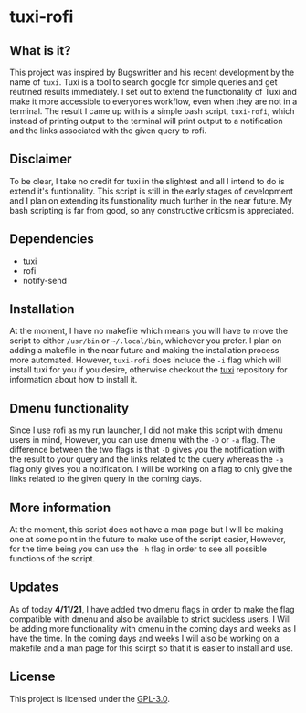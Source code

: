 # tuxi-rofi

## What is it?

This project was inspired by Bugswritter and his recent development by the name of `tuxi`. Tuxi is a tool to search google for simple queries and get reutrned results immediately. I set out to extend the functionality of Tuxi and make it more accessible to everyones workflow, even when they are not in a terminal. The result I came up with is a simple bash script, `tuxi-rofi`, which instead of printing output to the terminal will print output to a notification and the links associated with the given query to rofi.  

## Disclaimer

To be clear, I take no credit for tuxi in the slightest and all I intend to do is extend it's funtionality. This script is still in the early stages of development and I plan on extending its funstionality much further in the near future. My bash scripting is far from good, so any constructive criticsm is appreciated. 

## Dependencies

* tuxi
* rofi
* notify-send

## Installation

At the moment, I have no makefile which means you will have to move the script to either `/usr/bin` or `~/.local/bin`, whichever you prefer. I plan on adding a makefile in the near future and making the installation process more automated. 
However, `tuxi-rofi` does include the `-i` flag which will install tuxi for you if you desire, otherwise checkout the [tuxi](https://github.com/Bugswriter/tuxi) repository for information about how to install it. 

## Dmenu functionality

Since I use rofi as my run launcher, I did not make this script with dmenu users in mind, However, you can use dmenu with the `-D` or `-a` flag. The difference between the two flags is that `-D` gives you the notification with the result to your query and the links related to the query whereas the `-a` flag only gives you a notification. I will be working on a flag to only give the links related to the given query in the coming days. 

## More information

At the moment, this script does not have a man page but I will be making one at some point in the future to make use of the script easier, However, for the time being you can use the `-h` flag in order to see all possible functions of the script. 

## Updates

As of today **4/11/21**, I have added two dmenu flags in order to make the flag compatible with dmenu and also be available to strict suckless users. I Will be adding more functionality with dmenu in the coming days and weeks as I have the time. In the coming days and weeks I will also be working on a makefile and a man page for this scirpt so that it is easier to install and use. 

## License

This project is licensed under the [GPL-3.0](./LICENSE).
